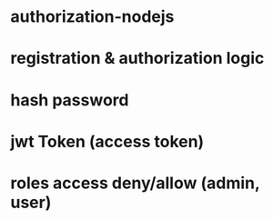 # authorization-nodejs

# registration & authorization logic

# hash password

# jwt Token (access token)

# roles access deny/allow (admin, user)
